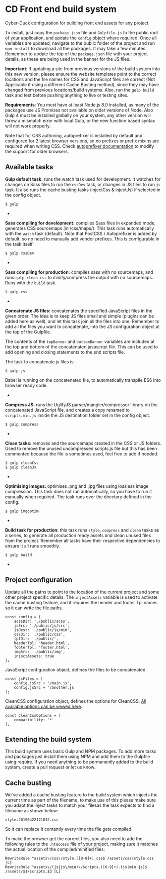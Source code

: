 # CD Front end build system
Cyber-Duck configuration for building front end assets for any project.

To install, just copy the `package.json` file and `Gulpfile.js` to the public root of your application, and update the `config` object where required. Once all variables are updated, navigate to the public folder of the project and run `npm install` to download all the packages. It may take a few minutes. Remember to update the top of the `package.json` file with your project details, as these are being used in the banner for the JS files.

**Important**: If updating a site from previous versions of the build system into this new version, please ensure the website templates point to the correct locations and the file names for CSS and JavaScript files are correct (Not Applicable if using a different Cache Busting method), since they may have changed from previous locations/build systems. Also, run the `gulp build` task and test before pushing anything to live or testing sites.

**Requirements**: You must have at least Node.js 8.0 installed, as many of the packages use JS Promises not available on older versions of Node. Also Gulp 4 must be installed globally on your system, any other version will throw a mismatch error with local Gulp, or the new function based syntax will not work properly.

Note that for CSS authoring, autoprefixer is installed by default and configured for 2 latest browser versions, so no prefixes or prefix mixins are required when writing CSS. Check [autoprefixer documentation](https://github.com/postcss/autoprefixer) to modify the support for older browsers.

## Available tasks
**Gulp default task:** runs the watch task used for development. It watches for changes on Sass files to run the `cssDev` task, or changes in JS files to run `js` task. It also runs the cache busting tasks (injectCss & injectJs) if selected in the config object.
	
	$ gulp

-

**Sass compiling for development:** compiles Sass files in expanded mode, generates CSS sourcemaps (in /css/maps/). This task runs automatically with the `watch` task (default). Note that PostCSS / Autoprefixer is added by default, so no need to manually add vendor prefixes. This is configurable in the task itself.

	$ gulp cssDev

-

**Sass compiling for production:** compiles sass with no sourcemaps, and runs `gulp-clean-css` to minify/compress the output with no sourcemaps. Runs with the `build` task.

	$ gulp css

-

**Concatenate JS files:** concatenates the specified JavaScript files in the given order. The idea is to keep JS files small and simple (plugins can be added here as well), and let this task join all the files into one. Remember to add all the files you want to concatenate, into the JS configuration object at the top of the Gulpfile.

The contents of the `topBanner` and `bottomBanner` variables are included at the top and bottom of the concatenated javascript file. This can be used to add opening and closing statements to the end scripts file.

The task to concatenate js files is: 

	$ gulp js

Babel is running on the concatenated file, to automatically transpile ES6 into browser ready code.

-

**Compress JS:** runs the UglifyJS parser/mangler/compressor library on the concatenated JavaScript file, and creates a copy renamed to `scripts.min.js` inside the JS destination folder set in the config object. 

	$ gulp compress

-

**Clean tasks:** removes and the sourcemaps created in the CSS or JS folders. Used to remove the unused uncompressed scripts.js file but this has been commented because the file is sometimes used, feel free to add if needed.

	$ gulp cleanCss 
	$ gulp cleanJs

-

**Optimising images:** optimises .png and .jpg files using lossless image compression. This task does not run automatically, so you have to run it manually when required. The task runs over the directory defined in the config.

	$ gulp imgoptim

-

**Build task for production:** this task runs `style`, `compress` and `clean` tasks as a series, to generate all production ready assets and clean unused files from the project. Remember all tasks have their respective dependencies to ensure it all runs smoothly.

	$ gulp build

-
## Project configuration
Update all the paths to point to the location of the current project and some other project specific details. The `injectAssets` variable is used to activate the cache busting feature, and it requires the header and footer Tpl names so it can write the file paths.

	const config = {
	    scssDir: './public/scss',
	    jsSrc: './public/js/src',
	    jsDest: './public/js/min',
	    cssDir: './public/css',
	    tplDir: './public/',
        headerTpl: 'header.html',
        footerTpl: 'footer.html',
	    imgSrc: './public/img',
	    injectAssets: true
	};

JavaScript configuration object, defines the files to be concatenated.

	const jsFiles = [
	    config.jsSrc + '/main.js', 
	    config.jsSrc + '/another.js'
	];

CleanCSS configuration object, defines the options for CleanCSS. [All available options can be viewed here](https://github.com/jakubpawlowicz/clean-css#constructor-options).

	const CleanCssOptions = [
	    compatibility: '*'
	];

## Extending the build system
This build system uses basic Gulp and NPM packages. To add more tasks and packages just install them using NPM and add them to the Gulpfile using require. If you need anything to be permanently added to the build system, create a pull request or let us know.

## Cache busting
We've added a cache busting feature to the build system which injects the current time as part of the filename, to make use of this please make sure you adapt the inject tasks to match your filesas the task expects to find a filename as shown below:

	style.20190422121812.css

So it can replace it contantly every time the file gets compiled.

To make the browser get the correct files, you also need to add the following rules to the `.htaccess` file of your project, making sure it matches the actual location of the compiled/minified files:

    RewriteRule ^assets\/css\/style.([0-9]+).css$ /assets/css/style.css [L]
    RewriteRule ^assets\/(js|js\/min)\/scripts.([0-9]+).(js|min.js)$ /assets/$1/scripts.$3 [L]
